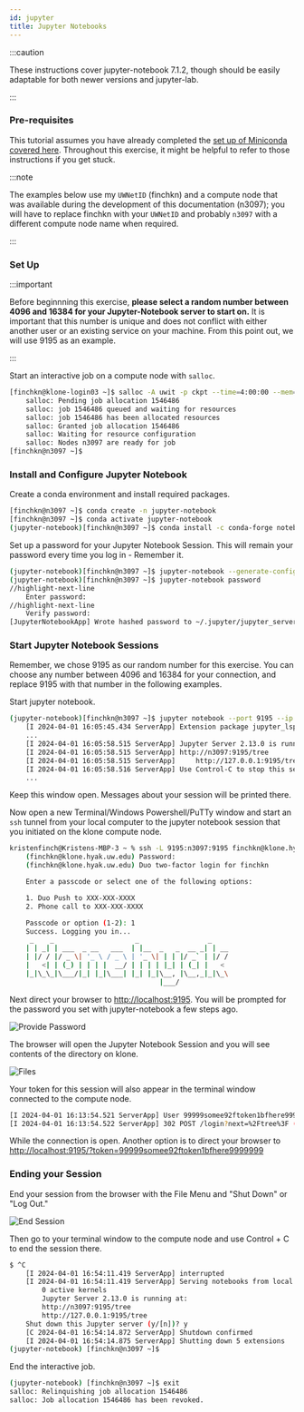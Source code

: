 ```yaml
---
id: jupyter
title: Jupyter Notebooks
---
```


:::caution

These instructions cover jupyter-notebook 7.1.2, though should be easily adaptable for both newer versions and jupyter-lab.

:::

### Pre-requisites 

This tutorial assumes you have already completed the [set up of Miniconda covered here](https://hyak.uw.edu/docs/tools/python#install). Throughout this exercise, it might be helpful to refer to those instructions if you get stuck. 

:::note

The examples below use my `UWNetID` (finchkn) and a compute node that was available during the development of this documentation (n3097); you will have to replace finchkn with your `UWNetID` and probably `n3097` with a different compute node name when required. 

:::

### Set Up

:::important

Before beginnning this exercise, **please select a random number between 4096 and 16384 for your Jupyter-Notebook server to start on.** It is important that this number is unique and does not conflict with either another user or an existing service on your machine. From this point out, we will use 9195 as an example.

:::

Start an interactive job on a compute node with `salloc`. 

```bash
[finchkn@klone-login03 ~]$ salloc -A uwit -p ckpt --time=4:00:00 --mem=10G -c 4
    salloc: Pending job allocation 1546486
    salloc: job 1546486 queued and waiting for resources
    salloc: job 1546486 has been allocated resources
    salloc: Granted job allocation 1546486
    salloc: Waiting for resource configuration
    salloc: Nodes n3097 are ready for job
[finchkn@n3097 ~]$
```

### Install and Configure Jupyter Notebook 

Create a conda environment and install required packages. 

```bash
[finchkn@n3097 ~]$ conda create -n jupyter-notebook
[finchkn@n3097 ~]$ conda activate jupyter-notebook
(jupyter-notebook)[finchkn@n3097 ~]$ conda install -c conda-forge notebook
```
Set up a password for your Jupyter Notebook Session. This will remain your password every time you log in - Remember it. 

```bash
(jupyter-notebook)[finchkn@n3097 ~]$ jupyter-notebook --generate-config
(jupyter-notebook)[finchkn@n3097 ~]$ jupyter-notebook password
//highlight-next-line
    Enter password:
//highlight-next-line
    Verify password:
[JupyterNotebookApp] Wrote hashed password to ~/.jupyter/jupyter_server_config.json
```

### Start Jupyter Notebook Sessions

Remember, we chose 9195 as our random number for this exercise. You can choose any number between 4096 and 16384 for your connection, and replace 9195 with that number in the following examples. 

Start jupyter notebook.

```bash
(jupyter-notebook)[finchkn@n3097 ~]$ jupyter notebook --port 9195 --ip 0.0.0.0
    [I 2024-04-01 16:05:45.434 ServerApp] Extension package jupyter_lsp took 0.9552s to import
    ...
    [I 2024-04-01 16:05:58.515 ServerApp] Jupyter Server 2.13.0 is running at: 
    [I 2024-04-01 16:05:58.515 ServerApp] http://n3097:9195/tree   
    [I 2024-04-01 16:05:58.515 ServerApp]     http://127.0.0.1:9195/tree
    [I 2024-04-01 16:05:58.516 ServerApp] Use Control-C to stop this server and shut down all kernels (twice to skip confirmation).
    ...
```
Keep this window open. Messages about your session will be printed there. 

Now open a new Terminal/Windows Powershell/PuTTy window and start an `ssh` tunnel from your local computer to the jupyter notebook session that you initiated on the klone compute node. 

```bash
kristenfinch@Kristens-MBP-3 ~ % ssh -L 9195:n3097:9195 finchkn@klone.hyak.uw.edu
    (finchkn@klone.hyak.uw.edu) Password: 
    (finchkn@klone.hyak.uw.edu) Duo two-factor login for finchkn

    Enter a passcode or select one of the following options:

    1. Duo Push to XXX-XXX-XXXX
    2. Phone call to XXX-XXX-XXXX

    Passcode or option (1-2): 1
    Success. Logging you in...
     _    _                    _                 _
    | | _| | ___  _ __   ___  | |__  _   _  __ _| | __
    | |/ / |/ _ \| '_ \ / _ \ | '_ \| | | |/ _` | |/ /
    |   <| | (_) | | | |  __/ | | | | |_| | (_| |   <
    |_|\_\_|\___/|_| |_|\___| |_| |_|\__, |\__,_|_|\_\
                                     |___/
```

Next direct your browser to [http://localhost:9195](http://localhost:9195). You will be prompted for the password you set with jupyter-notebook a few steps ago. 

![](/img/docs/jupyter-notebook/jupyter-notebook-password-prompt.png 'Provide Password')

The browser will open the Jupyter Notebook Session and you will see contents of the directory on klone. 

![](/img/docs/jupyter-notebook/jupyter-notebook-files.png 'Files')

Your token for this session will also appear in the terminal window connected to the compute node. 

```bash
[I 2024-04-01 16:13:54.521 ServerApp] User 99999somee92ftoken1bfhere9999999 logged in.
[I 2024-04-01 16:13:54.522 ServerApp] 302 POST /login?next=%2Ftree%3F (99999somee92ftoken1bfhere9999999) 462.64ms
```
While the connection is open. Another option is to direct your browser to [http://localhost:9195/?token=99999somee92ftoken1bfhere9999999](http://localhost:9195/?token=99999somee92ftoken1bfhere9999999)

### Ending your Session

End your session from the browser with the File Menu and "Shut Down" or "Log Out." 

![](/img/docs/jupyter-notebook/jupyter-notebook-end.png 'End Session')

Then go to your terminal window to the compute node and use Control + C to end the session there. 

```bash
$ ^C
    [I 2024-04-01 16:54:11.419 ServerApp] interrupted
    [I 2024-04-01 16:54:11.419 ServerApp] Serving notebooks from local directory: /dir/
        0 active kernels
        Jupyter Server 2.13.0 is running at:
        http://n3097:9195/tree
        http://127.0.0.1:9195/tree
    Shut down this Jupyter server (y/[n])? y
    [C 2024-04-01 16:54:14.872 ServerApp] Shutdown confirmed
    [I 2024-04-01 16:54:14.875 ServerApp] Shutting down 5 extensions
(jupyter-notebook) [finchkn@n3097 ~]$
```

End the interactive job.

```bash
(jupyter-notebook) [finchkn@n3097 ~]$ exit
salloc: Relinquishing job allocation 1546486
salloc: Job allocation 1546486 has been revoked.
```